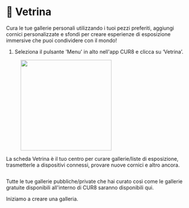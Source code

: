 # 🎇 Vetrina

Cura le tue gallerie personali utilizzando i tuoi pezzi preferiti, aggiungi cornici personalizzate e sfondi per creare esperienze di esposizione immersive che puoi condividere con il mondo!

1. Seleziona il pulsante 'Menu' in alto nell'app CUR8 e clicca su ‘Vetrina’.

<figure><img src="../../.gitbook/assets/Screenshot 2025-01-13 at 13.25.10.png" alt="" width="249"><figcaption></figcaption></figure>

La scheda Vetrina è il tuo centro per curare gallerie/liste di esposizione, trasmetterle a dispositivi connessi, provare nuove cornici e altro ancora.

<figure><img src="../../.gitbook/assets/Screenshot 2025-01-03 at 10.50.08.png" alt=""><figcaption></figcaption></figure>

Tutte le tue gallerie pubbliche/private che hai curato così come le gallerie gratuite disponibili all'interno di CUR8 saranno disponibili qui.

Iniziamo a creare una galleria.